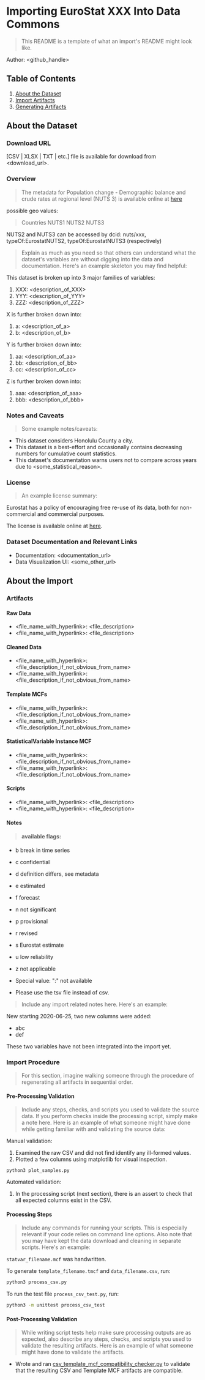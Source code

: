 # Importing EuroStat XXX Into Data Commons

> This README is a template of what an import's README might look like.

Author: <github_handle>

## Table of Contents

1. [About the Dataset](#about-the-dataset)
1. [Import Artifacts](#import-artifacts)
1. [Generating Artifacts](#generating-artifacts)

## About the Dataset

### Download URL

[CSV | XLSX | TXT | etc.] file is available for download from <download_url>.

### Overview
> The metadata for Population change - Demographic balance and crude rates at regional level (NUTS 3) is available online at [here](https://ec.europa.eu/eurostat/cache/metadata/en/demo_r_gind3_esms.htm)

possible geo values: 
> Countries
> NUTS1
> NUTS2
> NUTS3


NUTS2 and NUTS3 can be accessed by dcid: nuts/xxx, typeOf:EurostatNUTS2, typeOf:EurostatNUTS3 (respectively) 

> Explain as much as you need so that others can understand what the
dataset's variables are without digging into the data and documentation.
Here's an example skeleton you may find helpful:

This dataset is broken up into 3 major families of variables:
1. XXX: <description_of_XXX>
2. YYY: <description_of_YYY>
3. ZZZ: <description_of_ZZZ>

X is further broken down into:
1. a: <description_of_a>
2. b: <description_of_b>

Y is further broken down into:
1. aa: <description_of_aa>
2. bb: <description_of_bb>
3. cc: <description_of_cc>

Z is further broken down into:
1. aaa: <description_of_aaa>
2. bbb: <description_of_bbb>

### Notes and Caveats

> Some example notes/caveats:

- This dataset considers Honolulu County a city.
- This dataset is a best-effort and occasionally contains decreasing
  numbers for cumulative count statistics.
- This dataset's documentation warns users not to compare across years
  due to <some_statistical_reason>.

### License

> An example license summary:

Eurostat has a policy of encouraging free re-use of its data, both for non-commercial and commercial purposes. 

The license is available online at [here](https://ec.europa.eu/eurostat/about/policies/copyright).

### Dataset Documentation and Relevant Links 

- Documentation: <documentation_url>
- Data Visualization UI: <some_other_url>

## About the Import

### Artifacts

#### Raw Data
- <file_name_with_hyperlink>: <file_description>
- <file_name_with_hyperlink>: <file_description>

#### Cleaned Data
- <file_name_with_hyperlink>: <file_description_if_not_obvious_from_name>
- <file_name_with_hyperlink>: <file_description_if_not_obvious_from_name>

#### Template MCFs
- <file_name_with_hyperlink>: <file_description_if_not_obvious_from_name>
- <file_name_with_hyperlink>: <file_description_if_not_obvious_from_name>

#### StatisticalVariable Instance MCF
- <file_name_with_hyperlink>: <file_description_if_not_obvious_from_name>
- <file_name_with_hyperlink>: <file_description_if_not_obvious_from_name>

#### Scripts
- <file_name_with_hyperlink>: <file_description>
- <file_name_with_hyperlink>: <file_description>

#### Notes
>#### available flags:
- b	break in time series	
- c	confidential	
- d	definition differs, see metadata
- e	estimated	
- f	forecast	
- n	not significant
- p	provisional	
- r	revised	
- s	Eurostat estimate
- u	low reliability	
- z	not applicable 
- Special value: ":" not available

- Please use the tsv file instead of csv.

> Include any import related notes here. Here's an example:

New starting 2020-06-25, two new columns were added:

- abc
- def

These two variables have not been integrated into the import yet.

### Import Procedure

> For this section, imagine walking someone through the procedure of
regenerating all artifacts in sequential order.

#### Pre-Processing Validation

> Include any steps, checks, and scripts you used to validate the source data.
  If you perform checks inside the processing script, simply make a note here.
  Here is an example of what someone might have done while getting familiar
  with and validating the source data:

Manual validation:
1. Examined the raw CSV and did not find identify any
  ill-formed values. 
2. Plotted a few columns using matplotlib for visual inspection.
  ```
  python3 plot_samples.py
  ```

Automated validation:
1. In the processing script (next section), there is an assert to check that
  all expected columns exist in the CSV.

#### Processing Steps

> Include any commands for running your scripts. This is especially relevant if
  your code relies on command line options. Also note that you may have
  kept the data download and cleaning in separate scripts. Here's an example:

`statvar_filename.mcf` was handwritten.

To generate `template_filename.tmcf` and `data_filename.csv`, run:

```bash
python3 process_csv.py
```

To run the test file `process_csv_test.py`, run:

```bash
python3 -m unittest process_csv_test
```

#### Post-Processing Validation

> While writing script tests help make sure processing outputs are as expected,
  also describe any steps, checks, and scripts you used to validate the
  resulting artifacts. Here is an example of what someone might have done to
  validate the artifacts.

- Wrote and ran
  [csv_template_mcf_compatibility_checker.py](https://github.com/datacommonsorg/data/blob/master/scripts/istat/geos/csv_template_mcf_compatibility_checker.py)
  to validate that the resulting CSV and Template MCF artifacts are
  compatible.
